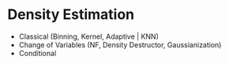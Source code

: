 # Density Estimation

* Classical (Binning, Kernel, Adaptive | KNN)
* Change of Variables (NF, Density Destructor, Gaussianization)
* Conditional
